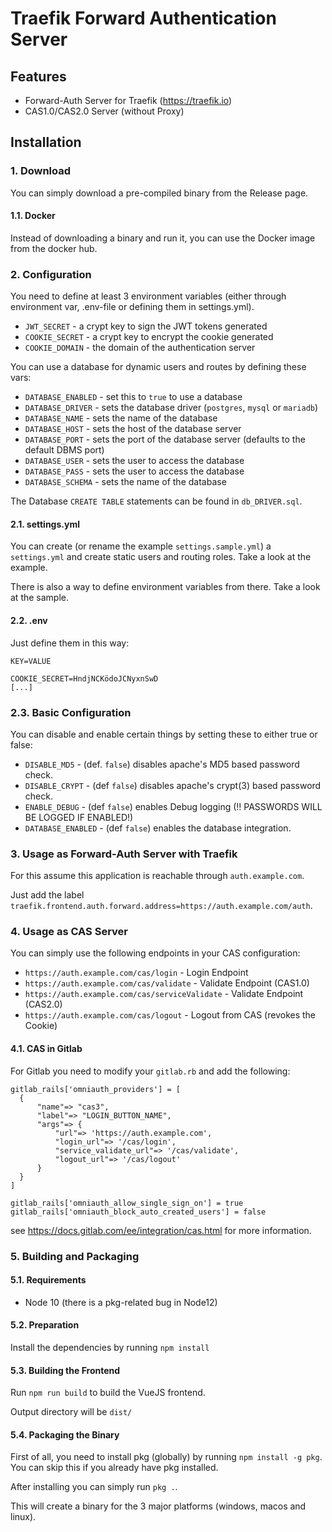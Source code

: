 # Traefik Forward Authentication Server

## Features

- Forward-Auth Server for Traefik (https://traefik.io)
- CAS1.0/CAS2.0 Server (without Proxy)

## Installation

### 1. Download

You can simply download a pre-compiled binary from the Release page.

#### 1.1. Docker

Instead of downloading a binary and run it, you can use the Docker image from the docker hub.

### 2. Configuration

You need to define at least 3 environment variables (either through environment var, .env-file or defining them in settings.yml).

- `JWT_SECRET` - a crypt key to sign the JWT tokens generated
- `COOKIE_SECRET` - a crypt key to encrypt the cookie generated
- `COOKIE_DOMAIN` - the domain of the authentication server

You can use a database for dynamic users and routes by defining these vars:

- `DATABASE_ENABLED` - set this to `true` to use a database
- `DATABASE_DRIVER` - sets the database driver (`postgres`, `mysql` or `mariadb`)
- `DATABASE_NAME` - sets the name of the database
- `DATABASE_HOST` - sets the host of the database server
- `DATABASE_PORT` - sets the port of the database server (defaults to the default DBMS port)
- `DATABASE_USER` - sets the user to access the database
- `DATABASE_PASS` - sets the user to access the database
- `DATABASE_SCHEMA` - sets the name of the database

The Database `CREATE TABLE` statements can be found in `db_DRIVER.sql`.

#### 2.1. settings.yml

You can create (or rename the example `settings.sample.yml`) a `settings.yml` and create static users and routing roles.
Take a look at the example.

There is also a way to define environment variables from there. Take a look at the sample.

#### 2.2. .env

Just define them in this way:

```
KEY=VALUE

COOKIE_SECRET=HndjNCKödoJCNyxnSwD
[...]
```

### 2.3. Basic Configuration

You can disable and enable certain things by setting these to either true or false:

- `DISABLE_MD5` - (def. `false`) disables apache's MD5 based password check.
- `DISABLE_CRYPT` - (def `false`) disables apache's crypt(3) based password check.
- `ENABLE_DEBUG` - (def `false`) enables Debug logging (!! PASSWORDS WILL BE LOGGED IF ENABLED!)
- `DATABASE_ENABLED` - (def `false`) enables the database integration.

### 3. Usage as Forward-Auth Server with Traefik

For this assume this application is reachable through `auth.example.com`.

Just add the label `traefik.frontend.auth.forward.address=https://auth.example.com/auth`.

### 4. Usage as CAS Server

You can simply use the following endpoints in your CAS configuration:

- `https://auth.example.com/cas/login` - Login Endpoint
- `https://auth.example.com/cas/validate` - Validate Endpoint (CAS1.0)
- `https://auth.example.com/cas/serviceValidate` - Validate Endpoint (CAS2.0)
- `https://auth.example.com/cas/logout` - Logout from CAS (revokes the Cookie)

#### 4.1. CAS in Gitlab

For Gitlab you need to modify your `gitlab.rb` and add the following:

```
gitlab_rails['omniauth_providers'] = [
  {
      "name"=> "cas3",
      "label"=> "LOGIN_BUTTON_NAME",
      "args"=> {
          "url"=> 'https://auth.example.com',
          "login_url"=> '/cas/login',
          "service_validate_url"=> '/cas/validate',
          "logout_url"=> '/cas/logout'
      }
  }
]

gitlab_rails['omniauth_allow_single_sign_on'] = true
gitlab_rails['omniauth_block_auto_created_users'] = false
```

see https://docs.gitlab.com/ee/integration/cas.html for more information.

### 5. Building and Packaging

#### 5.1. Requirements

- Node 10 (there is a pkg-related bug in Node12)

#### 5.2. Preparation

Install the dependencies by running `npm install`

#### 5.3. Building the Frontend

Run `npm run build` to build the VueJS frontend.

Output directory will be `dist/`

#### 5.4. Packaging the Binary

First of all, you need to install pkg (globally) by running `npm install -g pkg`.
You can skip this if you already have pkg installed.

After installing you can simply run `pkg .`.

This will create a binary for the 3 major platforms (windows, macos and linux).